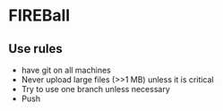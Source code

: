 # FIREBall

## Use rules
- have git on all machines
- Never upload large files (>>1 MB) unless it is critical
- Try to use one branch unless necessary
- Push 
